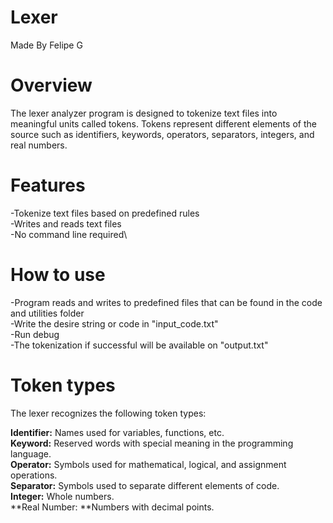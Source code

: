 # Lexer
Made By Felipe G
# Overview
The lexer analyzer program is designed to tokenize text files into meaningful units called tokens. Tokens represent different elements of the source  such as identifiers, keywords, operators, separators, integers, and real numbers.
# Features
-Tokenize text files based on predefined rules\
-Writes and reads text files\
-No command line required\
# How to use
-Program reads and writes to predefined files that can be found in the code and utilities folder\
-Write the desire string or code in "input_code.txt"\
-Run debug\
-The tokenization if successful will be available on "output.txt"
# Token types
The lexer recognizes the following token types:

**Identifier:** Names used for variables, functions, etc.\
**Keyword:** Reserved words with special meaning in the programming language.\
**Operator:** Symbols used for mathematical, logical, and assignment operations.\
**Separator:** Symbols used to separate different elements of code.\
**Integer:** Whole numbers.\
**Real Number: **Numbers with decimal points.
